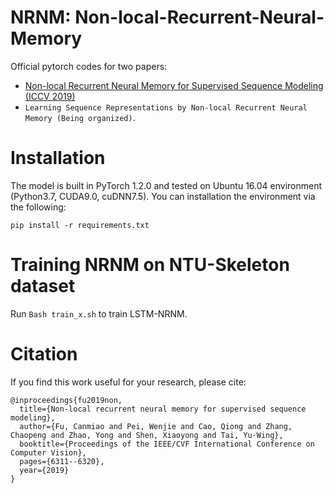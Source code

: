 # NRNM: Non-local-Recurrent-Neural-Memory
Official pytorch codes for two papers:

 - [Non-local Recurrent Neural Memory for Supervised Sequence Modeling (ICCV 2019)](https://openaccess.thecvf.com/content_ICCV_2019/papers/Fu_Non-Local_Recurrent_Neural_Memory_for_Supervised_Sequence_Modeling_ICCV_2019_paper.pdf) 
 - `Learning Sequence Representations by Non-local Recurrent Neural Memory (Being organized)`.

# Installation
The model is built in PyTorch 1.2.0 and tested on Ubuntu 16.04 environment (Python3.7, CUDA9.0, cuDNN7.5).
You can installation the environment via the following:
```
pip install -r requirements.txt
```

# Training NRNM on NTU-Skeleton dataset
Run `Bash train_x.sh` to train LSTM-NRNM.

# Citation
If you find this work useful for your research, please cite:
```
@inproceedings{fu2019non,
  title={Non-local recurrent neural memory for supervised sequence modeling},
  author={Fu, Canmiao and Pei, Wenjie and Cao, Qiong and Zhang, Chaopeng and Zhao, Yong and Shen, Xiaoyong and Tai, Yu-Wing},
  booktitle={Proceedings of the IEEE/CVF International Conference on Computer Vision},
  pages={6311--6320},
  year={2019}
}
```
